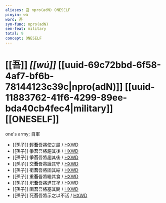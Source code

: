 ```yaml
---
aliases: 吾 npro(adN) ONESELF
pinyin: wú
word: 吾
syn-func: npro(adN)
sem-feat: military
total: 9
concept: ONESELF 
---
```

# [[吾]] *[[wú]]*  [[uuid-69c72bbd-6f58-4af7-bf6b-78144123c39c|npro(adN)]] [[uuid-11883762-41f6-4299-89ee-bda40cb4fec4|military]] [[ONESELF]]
one's army; 自軍
 - [[孫子]] 輕**吾**吾將使之屬 / [HXWD](https://hxwd.org/textview.html?location=KR3b0003_tls_012-7a.17)
 - [[孫子]] 爭**吾**吾將趨其後 / [HXWD](https://hxwd.org/textview.html?location=KR3b0003_tls_012-7a.18)
 - [[孫子]] 爭**吾**吾將趨其後 / [HXWD](https://hxwd.org/textview.html?location=KR3b0003_tls_012-7a.18)
 - [[孫子]] 交**吾**吾將謹其守 / [HXWD](https://hxwd.org/textview.html?location=KR3b0003_tls_012-7a.19)
 - [[孫子]] 衢**吾**吾將固其結 / [HXWD](https://hxwd.org/textview.html?location=KR3b0003_tls_012-7a.20)
 - [[孫子]] 重**吾**吾將繼其食 / [HXWD](https://hxwd.org/textview.html?location=KR3b0003_tls_012-7a.21)
 - [[孫子]] 圯**吾**吾將進其塗 / [HXWD](https://hxwd.org/textview.html?location=KR3b0003_tls_012-7a.22)
 - [[孫子]] 圍**吾**吾將塞其闕 / [HXWD](https://hxwd.org/textview.html?location=KR3b0003_tls_012-7a.23)
 - [[孫子]] 死**吾**吾將示之以不活 / [HXWD](https://hxwd.org/textview.html?location=KR3b0003_tls_012-7a.24)